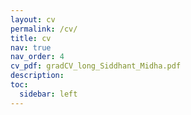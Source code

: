 ```yaml
---
layout: cv
permalink: /cv/
title: cv
nav: true
nav_order: 4
cv_pdf: gradCV_long_Siddhant_Midha.pdf
description: 
toc:
  sidebar: left
---
```

